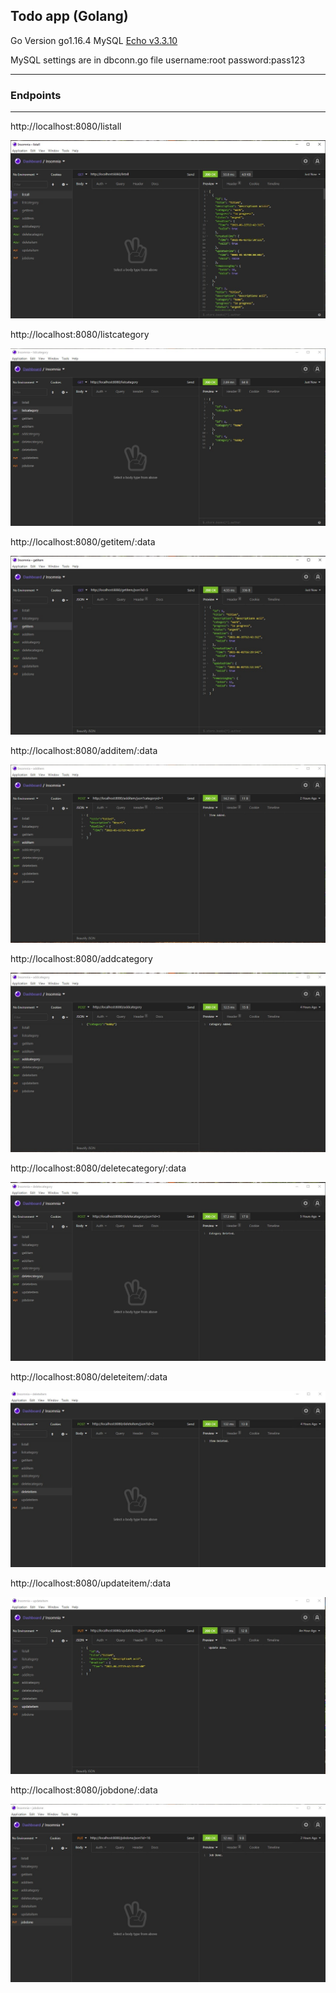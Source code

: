 
## Todo app (Golang)

Go Version go1.16.4
MySQL
[Echo v3.3.10](https://echo.labstack.com)

MySQL settings are in dbconn.go file username:root password:pass123
___

### Endpoints
---
http://localhost:8080/listall

![listall](\img\listall.jpg)

http://localhost:8080/listcategory

![listcategory](\img\listcategory.jpg)

http://localhost:8080/getitem/:data

![getitem](\img\getitem.jpg)

http://localhost:8080/additem/:data

![additem](\img\additem.jpg)

http://localhost:8080/addcategory

![addcategory](\img\addcategory.jpg)

http://localhost:8080/deletecategory/:data

![deletecategory](\img\deletecategory.jpg)

http://localhost:8080/deleteitem/:data

![deleteitem](\img\deleteitem.jpg)

http://localhost:8080/updateitem/:data

![updateitem](\img\updateitem.jpg)

http://localhost:8080/jobdone/:data

![jobdone](\img\jobdone.jpg)
